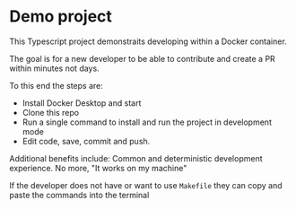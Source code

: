 # Demo project

This Typescript project demonstraits developing within a Docker container.

The goal is for a new developer to be able to contribute and create a PR within minutes not days.

To this end the steps are:

- Install Docker Desktop and start
- Clone this repo
- Run a single command to install and run the project in development mode
- Edit code, save, commit and push.

Additional benefits include: Common and deterministic development experience. No more, "It works on my machine"

If the developer does not have or want to use `Makefile` they can copy and paste the commands into the terminal

